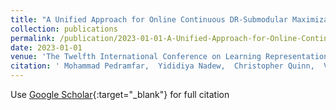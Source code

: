 ```yaml
---
title: "A Unified Approach for Online Continuous DR-Submodular Maximization"
collection: publications
permalink: /publication/2023-01-01-A-Unified-Approach-for-Online-Continuous-DR-Submodular-Maximization
date: 2023-01-01
venue: 'The Twelfth International Conference on Learning Representations'
citation: ' Mohammad Pedramfar,  Yididiya Nadew,  Christopher Quinn,  Vaneet Aggarwal, &quot;A Unified Approach for Online Continuous DR-Submodular Maximization.&quot; The Twelfth International Conference on Learning Representations, 2023.'
---
```

Use [Google Scholar](https://scholar.google.com/scholar?q=A+Unified+Approach+for+Online+Continuous+DR+Submodular+Maximization){:target="_blank"} for full citation
